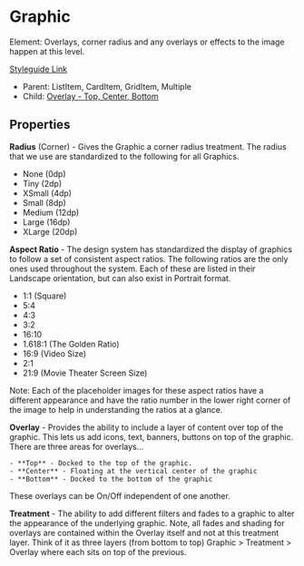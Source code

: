 # Graphic

Element: Overlays, corner radius and any overlays or effects to the image happen at this level.

[Styleguide Link](https://zpl.io/VxA44QE)

- Parent: ListItem, CardItem, GridItem, Multiple
- Child: [Overlay - Top, Center, Bottom](https://github.com/able-app/docs/blob/7486c8fa88811fddbd49b82001d919e42805712e/controls/%CE%B5%20elements/overlay/overlay.md)

## Properties

**Radius** (Corner) - Gives the Graphic a corner radius treatment. The radius that we use are standardized to the following for all Graphics.

- None (0dp)
- Tiny (2dp)
- XSmall (4dp)
- Small (8dp)
- Medium (12dp)
- Large (16dp)
- XLarge (20dp)

**Aspect Ratio** - The design system has standardized the display of graphics to follow a set of consistent aspect ratios. The following ratios are the only ones used throughout the system. Each of these are listed in their Landscape orientation, but can also exist in Portrait format.

- 1:1 (Square)
- 5:4
- 4:3
- 3:2
- 16:10
- 1.618:1 (The Golden Ratio)
- 16:9 (Video Size)
- 2:1
- 21:9 (Movie Theater Screen Size)

Note: Each of the placeholder images for these aspect ratios have a different appearance and have the ratio number in the lower right corner of the image to help in understanding the ratios at a glance.

**Overlay** - Provides the ability to include a layer of content over top of the graphic.  This lets us add icons, text, banners, buttons on top of the graphic. There are three areas for overlays...

	- **Top** - Docked to the top of the graphic.
	- **Center** - Floating at the vertical center of the graphic
	- **Bottom** - Docked to the bottom of the graphic

These overlays can be On/Off independent of one another.

**Treatment** - The ability to add different filters and fades to a graphic to alter the appearance of the underlying graphic. Note, all fades and shading for overlays are contained within the Overlay itself and not at this treatment layer.  Think of it as three layers (from bottom to top) Graphic > Treatment > Overlay where each sits on top of the previous.